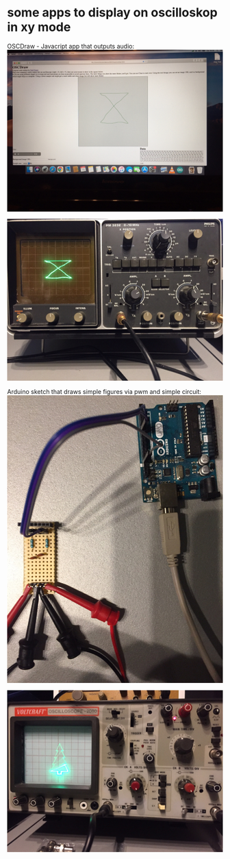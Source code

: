 # some apps to display on oscilloskop in xy mode

OSCDraw - Javacript app that outputs audio:
![osc](https://github.com/petersieg/arduino/blob/master/oskar-xy/OSCDraw.jpg)

![osc2](https://github.com/petersieg/arduino/blob/master/oskar-xy/OSCDraw2.jpg)

Arduino sketch that draws simple figures via pwm and simple circuit:
![axy](https://github.com/petersieg/arduino/blob/master/oskar-xy/arduino_xy.jpg)

![axy2](https://github.com/petersieg/arduino/blob/master/oskar-xy/arduino_xy2.jpg)

